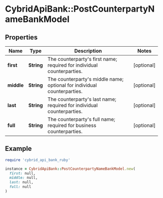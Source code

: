# CybridApiBank::PostCounterpartyNameBankModel

## Properties

| Name | Type | Description | Notes |
| ---- | ---- | ----------- | ----- |
| **first** | **String** | The counterparty&#39;s first name; required for individual counterparties. | [optional] |
| **middle** | **String** | The counterparty&#39;s middle name; optional for individual counterparties. | [optional] |
| **last** | **String** | The counterparty&#39;s last name; required for individual counterparties. | [optional] |
| **full** | **String** | The counterparty&#39;s full name; required for business counterparties. | [optional] |

## Example

```ruby
require 'cybrid_api_bank_ruby'

instance = CybridApiBank::PostCounterpartyNameBankModel.new(
  first: null,
  middle: null,
  last: null,
  full: null
)
```

